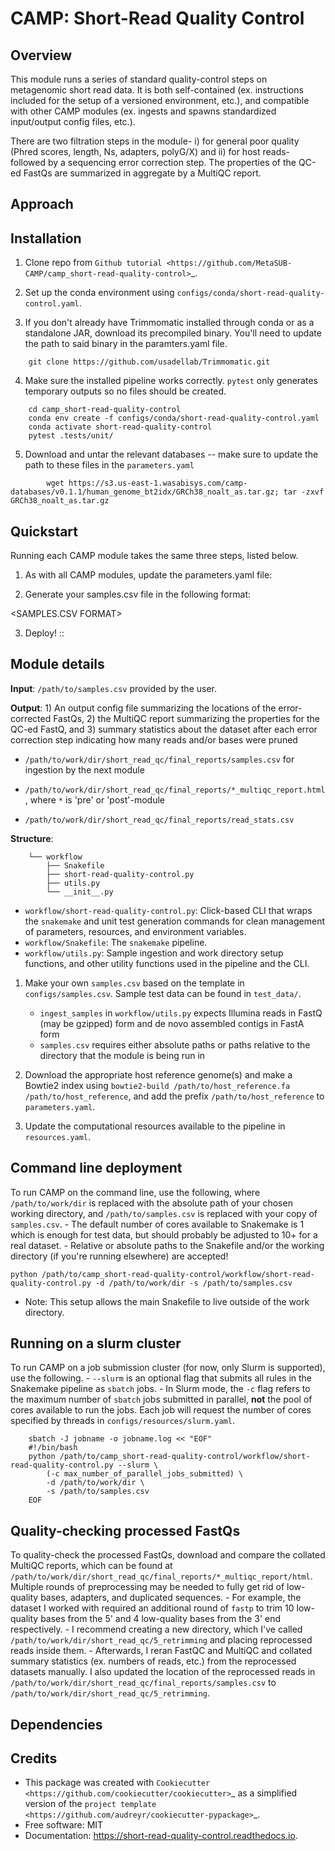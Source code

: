 # CAMP: Short-Read Quality Control

Overview
--------

This module runs a series of standard quality-control steps on metagenomic short read data. It is both self-contained (ex. instructions included for the setup of a versioned environment, etc.), and compatible with other CAMP modules (ex. ingests and spawns standardized input/output config files, etc.). 

There are two filtration steps in the module- i) for general poor quality (Phred scores, length, Ns, adapters, polyG/X) and ii) for host reads- followed by a sequencing error correction step. The properties of the QC-ed FastQs are summarized in aggregate by a MultiQC report. 

Approach
--------
<INSERT PIPELINE IMAGE>

Installation
------------

1. Clone repo from `Github tutorial <https://github.com/MetaSUB-CAMP/camp_short-read-quality-control>`_.

2. Set up the conda environment using ``configs/conda/short-read-quality-control.yaml``. 

3. If you don't already have Trimmomatic installed through conda or as a standalone JAR, download its precompiled binary. You'll need to update the path to said binary in the paramters.yaml file.
```
    git clone https://github.com/usadellab/Trimmomatic.git
```
4. Make sure the installed pipeline works correctly. ``pytest`` only generates temporary outputs so no files should be created.
```
    cd camp_short-read-quality-control
    conda env create -f configs/conda/short-read-quality-control.yaml
    conda activate short-read-quality-control
    pytest .tests/unit/
```    
      
5. Download and untar the relevant databases -- make sure to update the path to these files in the ``parameters.yaml``

```
        wget https://s3.us-east-1.wasabisys.com/camp-databases/v0.1.1/human_genome_bt2idx/GRCh38_noalt_as.tar.gz; tar -zxvf GRCh38_noalt_as.tar.gz
```

Quickstart
----------

Running each CAMP module takes the same three steps, listed below.

1. As with all CAMP modules, update the parameters.yaml file:

<TABLE OF PARAMETERS AND DESCRIPTIONS>

2. Generate your samples.csv file in the following format:

<SAMPLES.CSV FORMAT>

3. Deploy!
::
<SNAKEMAKE COMMAND>

Module details
-------------------------------

**Input**: ``/path/to/samples.csv`` provided by the user.

**Output**: 1) An output config file summarizing the locations of the error-corrected FastQs, 2) the MultiQC report summarizing the properties for the QC-ed FastQ, and 3) summary statistics about the dataset after each error correction step indicating how many reads and/or bases were pruned

- ``/path/to/work/dir/short_read_qc/final_reports/samples.csv`` for ingestion by the next module

- ``/path/to/work/dir/short_read_qc/final_reports/*_multiqc_report.html``, where ``*`` is 'pre' or 'post'-module

- ``/path/to/work/dir/short_read_qc/final_reports/read_stats.csv``


**Structure**:
```
    └── workflow
        ├── Snakefile
        ├── short-read-quality-control.py
        ├── utils.py
        └── __init__.py
```
- ``workflow/short-read-quality-control.py``: Click-based CLI that wraps the ``snakemake`` and unit test generation commands for clean management of parameters, resources, and environment variables.
- ``workflow/Snakefile``: The ``snakemake`` pipeline. 
- ``workflow/utils.py``: Sample ingestion and work directory setup functions, and other utility functions used in the pipeline and the CLI.

1. Make your own ``samples.csv`` based on the template in ``configs/samples.csv``. Sample test data can be found in ``test_data/``.
    - ``ingest_samples`` in ``workflow/utils.py`` expects Illumina reads in FastQ (may be gzipped) form and de novo assembled contigs in FastA form
    - ``samples.csv`` requires either absolute paths or paths relative to the directory that the module is being run in

2. Download the appropriate host reference genome(s) and make a Bowtie2 index using ``bowtie2-build /path/to/host_reference.fa /path/to/host_reference``, and add the prefix ``/path/to/host_reference`` to ``parameters.yaml``.

3. Update the computational resources available to the pipeline in ``resources.yaml``. 

Command line deployment
-----------------------
To run CAMP on the command line, use the following, where ``/path/to/work/dir`` is replaced with the absolute path of your chosen working directory, and ``/path/to/samples.csv`` is replaced with your copy of ``samples.csv``. 
    - The default number of cores available to Snakemake is 1 which is enough for test data, but should probably be adjusted to 10+ for a real dataset.
    - Relative or absolute paths to the Snakefile and/or the working directory (if you're running elsewhere) are accepted!
```
python /path/to/camp_short-read-quality-control/workflow/short-read-quality-control.py -d /path/to/work/dir -s /path/to/samples.csv
```

* Note: This setup allows the main Snakefile to live outside of the work directory.

Running on a slurm cluster
--------------------------
To run CAMP on a job submission cluster (for now, only Slurm is supported), use the following.
    - ``--slurm`` is an optional flag that submits all rules in the Snakemake pipeline as ``sbatch`` jobs. 
    - In Slurm mode, the ``-c`` flag refers to the maximum number of ``sbatch`` jobs submitted in parallel, **not** the pool of cores available to run the jobs. Each job will request the number of cores specified by threads in ``configs/resources/slurm.yaml``.
```
    sbatch -J jobname -o jobname.log << "EOF"
    #!/bin/bash
    python /path/to/camp_short-read-quality-control/workflow/short-read-quality-control.py --slurm \
        (-c max_number_of_parallel_jobs_submitted) \
        -d /path/to/work/dir \
        -s /path/to/samples.csv
    EOF
```
Quality-checking processed FastQs
----------------------------------

To quality-check the processed FastQs, download and compare the collated MultiQC reports, which can be found at ``/path/to/work/dir/short_read_qc/final_reports/*_multiqc_report/html``. Multiple rounds of preprocessing may be needed to fully get rid of low-quality bases, adapters, and duplicated sequences. 
    - For example, the dataset I worked with required an additional round of ``fastp`` to trim 10 low-quality bases from the 5' and 4 low-quality bases from the 3' end respectively. 
    - I recommend creating a new directory, which I've called ``/path/to/work/dir/short_read_qc/5_retrimming`` and placing reprocessed reads inside them. 
    - Afterwards, I reran FastQC and MultiQC and collated summary statistics (ex. numbers of reads, etc.) from the reprocessed datasets manually. I also updated the location of the reprocessed reads in ``/path/to/work/dir/short_read_qc/final_reports/samples.csv`` to ``/path/to/work/dir/short_read_qc/5_retrimming``.


Dependencies
------------
<LIST ALL DEPENDENCIES>

Credits
-------

* This package was created with `Cookiecutter <https://github.com/cookiecutter/cookiecutter>`_ as a simplified version of the `project template <https://github.com/audreyr/cookiecutter-pypackage>`_.
* Free software: MIT
* Documentation: https://short-read-quality-control.readthedocs.io. 


